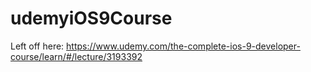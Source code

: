 # udemyiOS9Course

Left off here:
https://www.udemy.com/the-complete-ios-9-developer-course/learn/#/lecture/3193392


